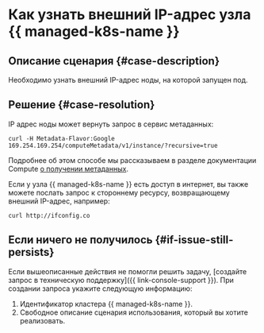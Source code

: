 # Как узнать внешний IP-адрес узла {{ managed-k8s-name }}


## Описание сценария {#case-description}

Необходимо узнать внешний IP-адрес ноды, на которой запущен под.

## Решение {#case-resolution}

IP адрес ноды может вернуть запрос в сервис метаданных:

```
curl -H Metadata-Flavor:Google 169.254.169.254/computeMetadata/v1/instance/?recursive=true
```

Подробнее об этом способе мы рассказываем в разделе документации Compute [о получении метаданных](../../../compute/operations/vm-info/get-info.md).

Если у узла {{ managed-k8s-name }} есть доступ в интернет, вы также можете послать запрос к стороннему  ресурсу, возвращающему внешний IP-адрес, например:

```
curl http://ifconfig.co
```


## Если ничего не получилось {#if-issue-still-persists}

Если вышеописанные действия не помогли решить задачу, [создайте запрос в техническую поддержку]({{ link-console-support }}).
При создании запроса укажите следующую информацию:

1. Идентификатор кластера {{ managed-k8s-name }}.
2. Свободное описание сценария использования, который вы хотите реализовать.
